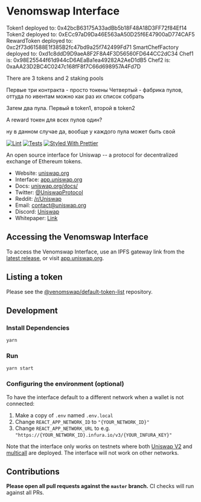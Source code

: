 # Venomswap Interface

Token1 deployed to: 0x42bcB63175A33adBb5b18F48A18D3FF72f84Ef14
Token2 deployed to: 0xECc97aD9Da46E563aA50D25f6E47900aD774CAF5
RewardToken deployed to: 0xc2f73d61588E1f385B2fc47bd9a25f742499Fd71
SmartChefFactory deployed to: 0xd1c8ddD9D9aeA8F2F8A4F3D56560FD644CC2dC34
Chef1 is: 0x98E25544f61d944cD6AEaBa1ea49282A2AeD1dB5
Chef2 is: 0xaAA23D2BC4C0247c168fF8f7C66d698957A4Fd7D

There are 3 tokens and 2 staking pools

Первые три контракта - просто токены
Четвертый - фабрика пулов, оттуда по ивентам можно как раз их список собрать

Затем два пула. Первый в token1, второй в token2

А reward токен для всех пулов один?

ну в данном случае да, вообще у каждого пула может быть свой

[![Lint](https://github.com/Uniswap/uniswap-interface/workflows/Lint/badge.svg)](https://github.com/Uniswap/uniswap-interface/actions?query=workflow%3ALint)
[![Tests](https://github.com/Uniswap/uniswap-interface/workflows/Tests/badge.svg)](https://github.com/Uniswap/uniswap-interface/actions?query=workflow%3ATests)
[![Styled With Prettier](https://img.shields.io/badge/code_style-prettier-ff69b4.svg)](https://prettier.io/)

An open source interface for Uniswap -- a protocol for decentralized exchange of Ethereum tokens.

- Website: [uniswap.org](https://uniswap.org/)
- Interface: [app.uniswap.org](https://app.uniswap.org)
- Docs: [uniswap.org/docs/](https://uniswap.org/docs/)
- Twitter: [@UniswapProtocol](https://twitter.com/UniswapProtocol)
- Reddit: [/r/Uniswap](https://www.reddit.com/r/Uniswap/)
- Email: [contact@uniswap.org](mailto:contact@uniswap.org)
- Discord: [Uniswap](https://discord.gg/FCfyBSbCU5)
- Whitepaper: [Link](https://hackmd.io/C-DvwDSfSxuh-Gd4WKE_ig)

## Accessing the Venomswap Interface

To access the Venomswap Interface, use an IPFS gateway link from the
[latest release](https://github.com/Uniswap/uniswap-interface/releases/latest), 
or visit [app.uniswap.org](https://app.uniswap.org).

## Listing a token

Please see the
[@venomswap/default-token-list](https://github.com/uniswap/default-token-list) 
repository.

## Development

### Install Dependencies

```bash
yarn
```

### Run

```bash
yarn start
```

### Configuring the environment (optional)

To have the interface default to a different network when a wallet is not connected:

1. Make a copy of `.env` named `.env.local`
2. Change `REACT_APP_NETWORK_ID` to `"{YOUR_NETWORK_ID}"`
3. Change `REACT_APP_NETWORK_URL` to e.g. `"https://{YOUR_NETWORK_ID}.infura.io/v3/{YOUR_INFURA_KEY}"` 

Note that the interface only works on testnets where both 
[Uniswap V2](https://uniswap.org/docs/v2/smart-contracts/factory/) and 
[multicall](https://github.com/makerdao/multicall) are deployed.
The interface will not work on other networks.

## Contributions

**Please open all pull requests against the `master` branch.** 
CI checks will run against all PRs.

